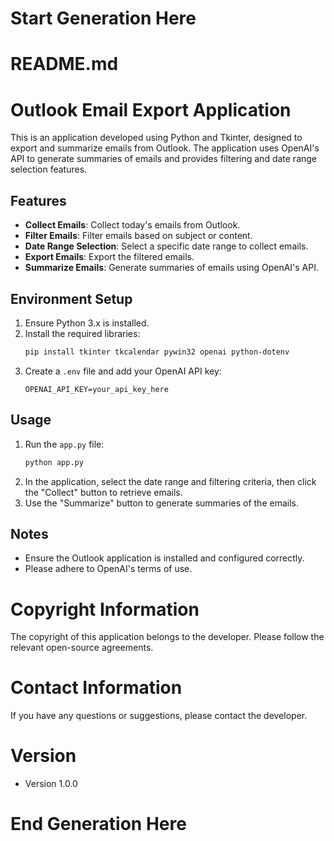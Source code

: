 # Start Generation Here
# README.md

# Outlook Email Export Application

This is an application developed using Python and Tkinter, designed to export and summarize emails from Outlook. The application uses OpenAI's API to generate summaries of emails and provides filtering and date range selection features.

## Features

- **Collect Emails**: Collect today's emails from Outlook.
- **Filter Emails**: Filter emails based on subject or content.
- **Date Range Selection**: Select a specific date range to collect emails.
- **Export Emails**: Export the filtered emails.
- **Summarize Emails**: Generate summaries of emails using OpenAI's API.

## Environment Setup

1. Ensure Python 3.x is installed.
2. Install the required libraries:
   ```bash
   pip install tkinter tkcalendar pywin32 openai python-dotenv
   ```
3. Create a `.env` file and add your OpenAI API key:
   ```
   OPENAI_API_KEY=your_api_key_here
   ```

## Usage

1. Run the `app.py` file:
   ```bash
   python app.py
   ```
2. In the application, select the date range and filtering criteria, then click the "Collect" button to retrieve emails.
3. Use the "Summarize" button to generate summaries of the emails.

## Notes

- Ensure the Outlook application is installed and configured correctly.
- Please adhere to OpenAI's terms of use.

# Copyright Information

The copyright of this application belongs to the developer. Please follow the relevant open-source agreements.

# Contact Information

If you have any questions or suggestions, please contact the developer.

# Version

- Version 1.0.0
# End Generation Here
